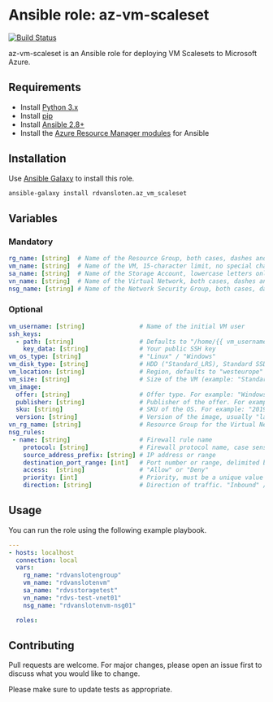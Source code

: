 # Ansible role: az-vm-scaleset
[![Build Status](https://travis-ci.org/rdvansloten/az-vm.svg?branch=master)](https://travis-ci.org/rdvansloten/az-vm-scaleset)

az-vm-scaleset is an Ansible role for deploying VM Scalesets to Microsoft Azure.

## Requirements
- Install [Python 3.x](https://www.python.org/downloads/)
- Install [pip](https://pip.pypa.io/en/stable/installing/)
-  Install [Ansible 2.8+](https://docs.ansible.com/ansible/latest/installation_guide/intro_installation.html)
- Install the [Azure Resource Manager modules](https://docs.ansible.com/ansible/latest/scenario_guides/guide_azure.html) for Ansible

## Installation

Use [Ansible Galaxy](https://docs.ansible.com/ansible/latest/installation_guide/intro_installation.html) to install this role.

```bash
ansible-galaxy install rdvansloten.az_vm_scaleset
```

## Variables

### Mandatory
```YAML
rg_name: [string]  # Name of the Resource Group, both cases, dashes and underscores only
vm_name: [string]  # Name of the VM, 15-character limit, no special characters
sa_name: [string]  # Name of the Storage Account, lowercase letters only
vn_name: [string]  # Name of the Virtual Network, both cases, dashes and underscores only
nsg_name: [string] # Name of the Network Security Group, both cases, dashes and underscores only
```

### Optional
```YAML
vm_username: [string]               # Name of the initial VM user
ssh_keys: 
  - path: [string]                  # Defaults to "/home/{{ vm_username }}/.ssh/authorized_keys"
    key_data: [string]              # Your public SSH key
vm_os_type: [string]                # "Linux" / "Windows"
vm_disk_type: [string]              # HDD ("Standard_LRS), Standard SSD ("StandardSSD_LRS") or Premium SSD ("Premium_LRS")
vm_location: [string]               # Region, defaults to "westeurope"
vm_size: [string]                   # Size of the VM (example: "Standard_F1s")
vm_image: 
  offer: [string]                   # Offer type. For example: "WindowsServer" / "UbuntuServer"
  publisher: [string]               # Publisher of the offer. For example: "MicrosoftWindowsServer" / "Canonical"
  sku: [string]                     # SKU of the OS. For example: "2019-Datacenter", "18.04-LTS"
  version: [string]                 # Version of the image, usually "latest"
vn_rg_name: [string]                # Resource Group for the Virtual Network. Use this when the vnet is in a different Resource Group.
nsg_rules:
 - name: [string]                   # Firewall rule name
    protocol: [string]              # Firewall protocol name, case sensitive ("Tcp"/"Udp"/*)
    source_address_prefix: [string] # IP address or range
    destination_port_range: [int]   # Port number or range, delimited by a dash
    access:  [string]               # "Allow" or "Deny"
    priority: [int]                 # Priority, must be a unique value
    direction: [string]             # Direction of traffic. "Inbound" / "Outbound"
```

## Usage

You can run the role using the following example playbook.

```YAML
---
- hosts: localhost
  connection: local
  vars:
    rg_name: "rdvanslotengroup"
    vm_name: "rdvanslotenvm"
    sa_name: "rdvsstoragetest"
    vn_name: "rdvs-test-vnet01"
    nsg_name: "rdvanslotenvm-nsg01"

  roles:
```

## Contributing
Pull requests are welcome. For major changes, please open an issue first to discuss what you would like to change.

Please make sure to update tests as appropriate.
